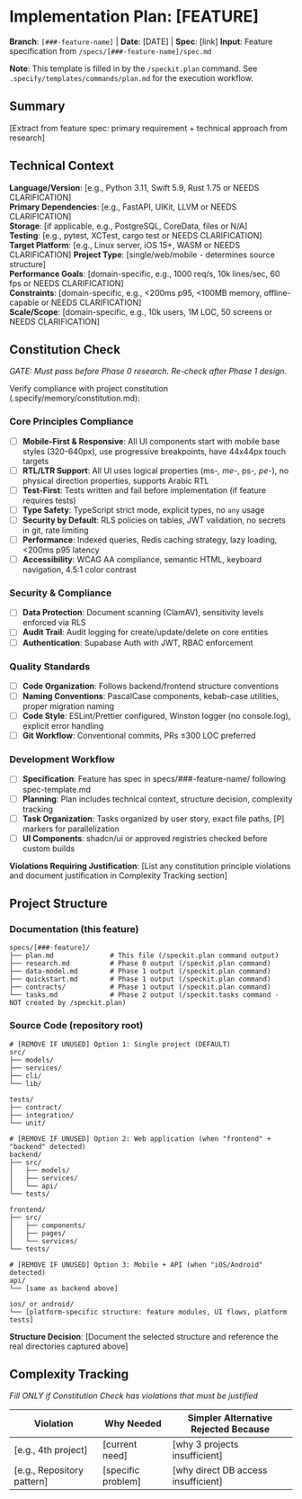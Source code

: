 # Implementation Plan: [FEATURE]

**Branch**: `[###-feature-name]` | **Date**: [DATE] | **Spec**: [link]
**Input**: Feature specification from `/specs/[###-feature-name]/spec.md`

**Note**: This template is filled in by the `/speckit.plan` command. See `.specify/templates/commands/plan.md` for the execution workflow.

## Summary

[Extract from feature spec: primary requirement + technical approach from research]

## Technical Context

<!--
  ACTION REQUIRED: Replace the content in this section with the technical details
  for the project. The structure here is presented in advisory capacity to guide
  the iteration process.
-->

**Language/Version**: [e.g., Python 3.11, Swift 5.9, Rust 1.75 or NEEDS CLARIFICATION]  
**Primary Dependencies**: [e.g., FastAPI, UIKit, LLVM or NEEDS CLARIFICATION]  
**Storage**: [if applicable, e.g., PostgreSQL, CoreData, files or N/A]  
**Testing**: [e.g., pytest, XCTest, cargo test or NEEDS CLARIFICATION]  
**Target Platform**: [e.g., Linux server, iOS 15+, WASM or NEEDS CLARIFICATION]
**Project Type**: [single/web/mobile - determines source structure]  
**Performance Goals**: [domain-specific, e.g., 1000 req/s, 10k lines/sec, 60 fps or NEEDS CLARIFICATION]  
**Constraints**: [domain-specific, e.g., <200ms p95, <100MB memory, offline-capable or NEEDS CLARIFICATION]  
**Scale/Scope**: [domain-specific, e.g., 10k users, 1M LOC, 50 screens or NEEDS CLARIFICATION]

## Constitution Check

*GATE: Must pass before Phase 0 research. Re-check after Phase 1 design.*

Verify compliance with project constitution (.specify/memory/constitution.md):

### Core Principles Compliance

- [ ] **Mobile-First & Responsive**: All UI components start with mobile base styles (320-640px), use progressive breakpoints, have 44x44px touch targets
- [ ] **RTL/LTR Support**: All UI uses logical properties (ms-*, me-*, ps-*, pe-*), no physical direction properties, supports Arabic RTL
- [ ] **Test-First**: Tests written and fail before implementation (if feature requires tests)
- [ ] **Type Safety**: TypeScript strict mode, explicit types, no `any` usage
- [ ] **Security by Default**: RLS policies on tables, JWT validation, no secrets in git, rate limiting
- [ ] **Performance**: Indexed queries, Redis caching strategy, lazy loading, <200ms p95 latency
- [ ] **Accessibility**: WCAG AA compliance, semantic HTML, keyboard navigation, 4.5:1 color contrast

### Security & Compliance

- [ ] **Data Protection**: Document scanning (ClamAV), sensitivity levels enforced via RLS
- [ ] **Audit Trail**: Audit logging for create/update/delete on core entities
- [ ] **Authentication**: Supabase Auth with JWT, RBAC enforcement

### Quality Standards

- [ ] **Code Organization**: Follows backend/frontend structure conventions
- [ ] **Naming Conventions**: PascalCase components, kebab-case utilities, proper migration naming
- [ ] **Code Style**: ESLint/Prettier configured, Winston logger (no console.log), explicit error handling
- [ ] **Git Workflow**: Conventional commits, PRs ≤300 LOC preferred

### Development Workflow

- [ ] **Specification**: Feature has spec in specs/###-feature-name/ following spec-template.md
- [ ] **Planning**: Plan includes technical context, structure decision, complexity tracking
- [ ] **Task Organization**: Tasks organized by user story, exact file paths, [P] markers for parallelization
- [ ] **UI Components**: shadcn/ui or approved registries checked before custom builds

**Violations Requiring Justification**: [List any constitution principle violations and document justification in Complexity Tracking section]

## Project Structure

### Documentation (this feature)

```
specs/[###-feature]/
├── plan.md              # This file (/speckit.plan command output)
├── research.md          # Phase 0 output (/speckit.plan command)
├── data-model.md        # Phase 1 output (/speckit.plan command)
├── quickstart.md        # Phase 1 output (/speckit.plan command)
├── contracts/           # Phase 1 output (/speckit.plan command)
└── tasks.md             # Phase 2 output (/speckit.tasks command - NOT created by /speckit.plan)
```

### Source Code (repository root)
<!--
  ACTION REQUIRED: Replace the placeholder tree below with the concrete layout
  for this feature. Delete unused options and expand the chosen structure with
  real paths (e.g., apps/admin, packages/something). The delivered plan must
  not include Option labels.
-->

```
# [REMOVE IF UNUSED] Option 1: Single project (DEFAULT)
src/
├── models/
├── services/
├── cli/
└── lib/

tests/
├── contract/
├── integration/
└── unit/

# [REMOVE IF UNUSED] Option 2: Web application (when "frontend" + "backend" detected)
backend/
├── src/
│   ├── models/
│   ├── services/
│   └── api/
└── tests/

frontend/
├── src/
│   ├── components/
│   ├── pages/
│   └── services/
└── tests/

# [REMOVE IF UNUSED] Option 3: Mobile + API (when "iOS/Android" detected)
api/
└── [same as backend above]

ios/ or android/
└── [platform-specific structure: feature modules, UI flows, platform tests]
```

**Structure Decision**: [Document the selected structure and reference the real
directories captured above]

## Complexity Tracking

*Fill ONLY if Constitution Check has violations that must be justified*

| Violation | Why Needed | Simpler Alternative Rejected Because |
|-----------|------------|-------------------------------------|
| [e.g., 4th project] | [current need] | [why 3 projects insufficient] |
| [e.g., Repository pattern] | [specific problem] | [why direct DB access insufficient] |
